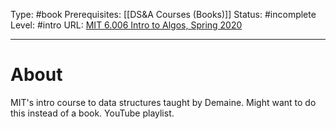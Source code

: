 Type: #book
Prerequisites: [[DS&A Courses (Books)]]
Status: #incomplete 
Level: #intro 
URL: [MIT 6.006 Intro to Algos, Spring 2020](https://www.youtube.com/playlist?list=PLUl4u3cNGP63EdVPNLG3ToM6LaEUuStEY)

----
# About

MIT's intro course to data structures taught by Demaine. Might want to do this instead of a book. YouTube playlist.